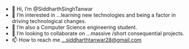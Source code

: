 - 👋 Hi, I’m @SiddharthSinghTanwar
- 👀 I’m interested in ...learning new technologies and being a factor in driving technological changes.
- 🌱 I’m also a Computer Science engineering student.
- 💞️ I’m looking to collaborate on ...massive /short consequential projects.
- 📫 How to reach me ...siddharthtanwar28@gmail.com

<!---
SiddharthSinghTanwar/SiddharthSinghTanwar is a ✨ special ✨ repository because its `README.md` (this file) appears on your GitHub profile.
You can click the Preview link to take a look at your changes.
--->
